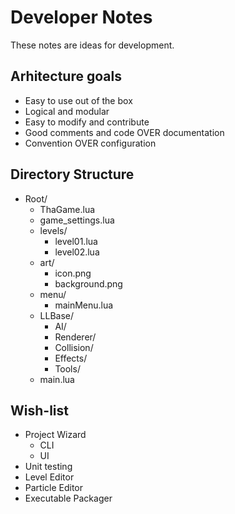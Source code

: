 Developer Notes
===============

These notes are ideas for development.

Arhitecture goals
-----------------
- Easy to use out of the box
- Logical and modular
- Easy to modify and contribute
- Good comments and code OVER documentation
- Convention OVER configuration


Directory Structure
--------------------

- Root/
    + ThaGame.lua
    + game_settings.lua
    + levels/
        * level01.lua
        * level02.lua
    + art/
        * icon.png
        * background.png
    + menu/
        * mainMenu.lua
    + LLBase/
        * AI/
        * Renderer/
        * Collision/
        * Effects/
        * Tools/
    + main.lua

Wish-list
------------

+ Project Wizard
    * CLI
    * UI
+ Unit testing
+ Level Editor
+ Particle Editor
+ Executable Packager



